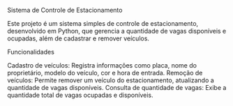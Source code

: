 Sistema de Controle de Estacionamento

Este projeto é um sistema simples de controle de estacionamento, desenvolvido em Python, que gerencia a quantidade de vagas disponíveis e ocupadas, além de cadastrar e remover veículos.

Funcionalidades

Cadastro de veículos: Registra informações como placa, nome do proprietário, modelo do veículo, cor e hora de entrada.
Remoção de veículos: Permite remover um veículo do estacionamento, atualizando a quantidade de vagas disponíveis.
Consulta de quantidade de vagas: Exibe a quantidade total de vagas ocupadas e disponíveis.
